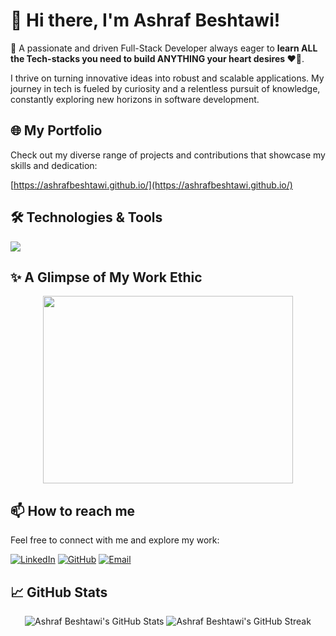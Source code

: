 # 👋 Hi there, I'm Ashraf Beshtawi!

🚀 A passionate and driven Full-Stack Developer always eager to **learn ALL the Tech-stacks you need to build ANYTHING your heart desires ❤️‍🔥**.

I thrive on turning innovative ideas into robust and scalable applications. My journey in tech is fueled by curiosity and a relentless pursuit of knowledge, constantly exploring new horizons in software development.

## 🌐 My Portfolio

Check out my diverse range of projects and contributions that showcase my skills and dedication:

[https://ashrafbeshtawi.github.io/](https://ashrafbeshtawi.github.io/)




## 🛠️ Technologies & Tools

<p align="left">
  <a href="https://skillicons.dev">
    <img src="https://skillicons.dev/icons?i=js,python,php,typescript,html,css,react,vue,symfony,flask,nodejs,git,github,docker,aws" />
  </a>
</p>





## ✨ A Glimpse of My Work Ethic

<p align="center">
  <img src="https://raw.githubusercontent.com/Anmol-Baranwal/Cool-GIFs-For-GitHub/main/Developer.gif" width="400" height="300"/>
</p>




## 📫 How to reach me

Feel free to connect with me and explore my work:

[![LinkedIn](https://img.shields.io/badge/LinkedIn-0077B5?style=for-the-badge&logo=linkedin&logoColor=white)](https://www.linkedin.com/in/ashrafbeshtawi/)
[![GitHub](https://img.shields.io/badge/GitHub-100000?style=for-the-badge&logo=github&logoColor=white)](https://github.com/ashrafbeshtawi)
[![Email](https://img.shields.io/badge/Email-D14836?style=for-the-badge&logo=gmail&logoColor=white)](mailto:beshtawi.ashraf@gmail.com)




## 📈 GitHub Stats

<p align="center">
  <img src="https://github-readme-stats.vercel.app/api?username=ashrafbeshtawi&show_icons=true&theme=radical" alt="Ashraf Beshtawi's GitHub Stats"/>
  <img src="https://github-readme-streak-stats.herokuapp.com/?user=ashrafbeshtawi&theme=radical" alt="Ashraf Beshtawi's GitHub Streak"/>
</p>



